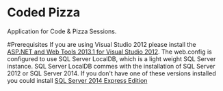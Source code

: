 Coded Pizza
==========

Application for Code &amp; Pizza Sessions.

#Prerequisites
If you are using Visual Studio 2012 please install the <a href="http://go.microsoft.com/fwlink/?LinkId=390062" target="_blank">ASP.NET and Web Tools 2013.1 for Visual Studio 2012</a>.
The web.config is configured to use SQL Server LocalDB, which is a light weight SQL Server instance. SQL Server LocalDB commes with the installation of SQL Server 2012 or SQL Server 2014. If you don't have one of these versions installed you could install <a href="http://www.microsoft.com/en-us/download/details.aspx?id=42299" target="_blank">SQL Server 2014 Express Edition</a>
